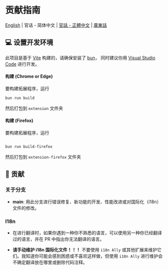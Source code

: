 # 贡献指南

[English](CONTRIBUTING.md) | 官话 - 简体中文 | [官話 - 正體中文](CONTRIBUTING-cmn_TW.md) | [廣東話](CONTRIBUTING-jyut.md)

## 💻 设置开发环境

此项目是基于 [Vite](https://vitejs.dev/) 构建的，请确保安装了 [bun](https://bun.com/)，
同时建议你用 [Visual Studio Code](https://code.visualstudio.com/) 进行开发。

#### 构建 (Chrome or Edge)

要构建拓展程序，运行

```bash
bun run build
```

然后打包到 `extension` 文件夹

#### 构建 (Firefox)

要构建拓展程序，运行

```bash

bun run build-firefox

```

然后打包到 `extension-firefox` 文件夹

## 🤝 贡献

### 关于分支

- **main**: 用此分支进行错误修复、新功能的开发、性能改进或对国际化（i18n）文件的修改。

### I18n

- 在进行翻译时，如果你遇到一种你不熟悉的语言，可以使用另一种你已经翻译过的语言，并在 PR 中指出你无法翻译的语言。

- **请手动维护 i18n 国际化文件！！！** 不要使用 `i18n Ally` 或其他扩展来维护它们。我知道你可能会感到困惑或不喜欢这样做，但使用 `i18n Ally` 进行维护会不确定翻译放在哪里或删除代码注释。
